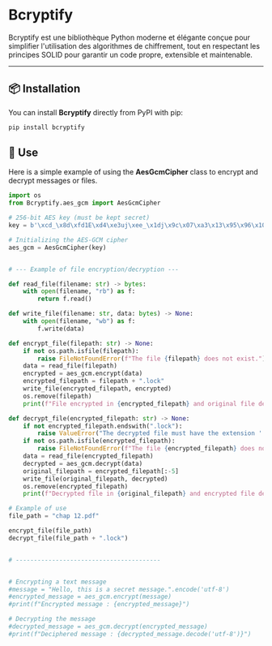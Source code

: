 # Bcryptify

Bcryptify est une bibliothèque Python moderne et élégante conçue pour simplifier l'utilisation des algorithmes de chiffrement, tout en respectant les principes SOLID pour garantir un code propre, extensible et maintenable.

---

## 📦 Installation 

You can install **Bcryptify** directly from PyPI with pip:

```bash 
pip install bcryptify
```

## 🚀 Use

Here is a simple example of using the **AesGcmCipher** class to encrypt and decrypt messages or files.


```python
import os
from Bcryptify.aes_gcm import AesGcmCipher

# 256-bit AES key (must be kept secret)
key = b'\xcd_\x8d\xfd1E\xd4\xe3uj\xee_\x1dj\x9c\x07\xa3\x13\x95\x96\x10\xa6\xf3\rb\xc0\x08\xde\xfa\xb6\x99\xc9'

# Initializing the AES-GCM cipher
aes_gcm = AesGcmCipher(key)


# --- Example of file encryption/decryption ---

def read_file(filename: str) -> bytes:
    with open(filename, "rb") as f:
        return f.read()

def write_file(filename: str, data: bytes) -> None:
    with open(filename, "wb") as f:
        f.write(data)

def encrypt_file(filepath: str) -> None:
    if not os.path.isfile(filepath):
        raise FileNotFoundError(f"The file {filepath} does not exist.")
    data = read_file(filepath)
    encrypted = aes_gcm.encrypt(data)
    encrypted_filepath = filepath + ".lock"
    write_file(encrypted_filepath, encrypted)
    os.remove(filepath) 
    print(f"File encrypted in {encrypted_filepath} and original file deleted.")

def decrypt_file(encrypted_filepath: str) -> None:
    if not encrypted_filepath.endswith(".lock"):
        raise ValueError("The decrypted file must have the extension '.lock'.")
    if not os.path.isfile(encrypted_filepath):
        raise FileNotFoundError(f"The file {encrypted_filepath} does not exist.")
    data = read_file(encrypted_filepath)
    decrypted = aes_gcm.decrypt(data)
    original_filepath = encrypted_filepath[:-5] 
    write_file(original_filepath, decrypted)
    os.remove(encrypted_filepath)
    print(f"Decrypted file in {original_filepath} and encrypted file deleted.")

# Example of use
file_path = "chap 12.pdf"

encrypt_file(file_path)
decrypt_file(file_path + ".lock")


# ----------------------------------------


# Encrypting a text message
#message = "Hello, this is a secret message.".encode('utf-8')
#encrypted_message = aes_gcm.encrypt(message)
#print(f"Encrypted message : {encrypted_message}")

# Decrypting the message
#decrypted_message = aes_gcm.decrypt(encrypted_message)
#print(f"Deciphered message : {decrypted_message.decode('utf-8')}")
```
